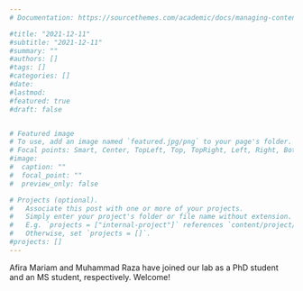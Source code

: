 ```yaml
---
# Documentation: https://sourcethemes.com/academic/docs/managing-content/

#title: "2021-12-11"
#subtitle: "2021-12-11"
#summary: ""
#authors: []
#tags: []
#categories: []
#date: 
#lastmod: 
#featured: true
#draft: false


# Featured image
# To use, add an image named `featured.jpg/png` to your page's folder.
# Focal points: Smart, Center, TopLeft, Top, TopRight, Left, Right, BottomLeft, Bottom, BottomRight.
#image:
#  caption: ""
#  focal_point: ""
#  preview_only: false

# Projects (optional).
#   Associate this post with one or more of your projects.
#   Simply enter your project's folder or file name without extension.
#   E.g. `projects = ["internal-project"]` references `content/project/deep-learning/index.md`.
#   Otherwise, set `projects = []`.
#projects: []
---
```


Afira Mariam and Muhammad Raza have joined our lab as a PhD student and an MS student, respectively. Welcome! 


